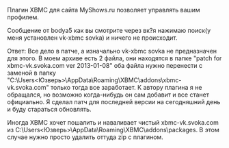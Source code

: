 ﻿Плагин XBMC для сайта MyShows.ru позволяет управлять вашим профилем.

Сообщение от bodya5
как вы смотрите через вк?я нажимаю поиск(у меня установлен vk-xbmc sovka) и ничего не происходит.

Ответ:
Все дело в патче, а изначально vk-xbmc sovka не предназначен для этого. В моем архиве есть 2 файла, они находятся в папке "patch for xbmc-vk.svoka.com ver 2013-01-08" оба файла нужно перенести с заменой в папку "C:\Users\<Юзверь>\AppData\Roaming\XBMC\addons\xbmc-vk.svoka.com" только тогда все заработает. К автору плагина я не обращался, но возможно когда-нибудь он сам добавит и все станет официально. Я сделал патч для последней версии на сегодняшний день и буду стараться обновлять.

Иногда XBMC хочет пошалить и наваливает чистый xbmc-vk.svoka.com из C:\Users\<Юзверь>\AppData\Roaming\XBMC\addons\packages. В этом случае нужно просто удалить оттуда zip с плагином.